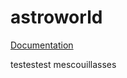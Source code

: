 # astroworld
[Documentation](https://github.com/sirbrowser/astroworld/blob/master/Documentation.md)

testestest
mescouillasses
